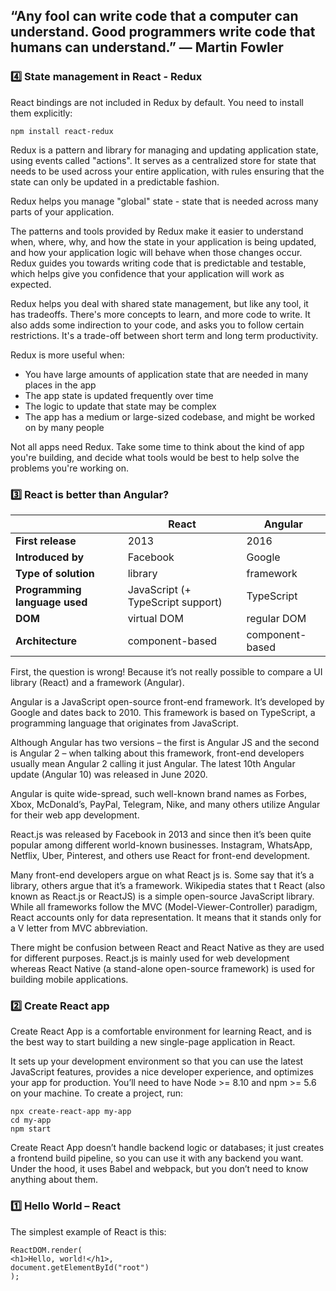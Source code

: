 ## “Any fool can write code that a computer can understand. Good programmers write code that humans can understand.” — Martin Fowler

### 4️⃣ State management in React - Redux

React bindings are not included in Redux by default. You need to install them explicitly:
```
npm install react-redux
```

Redux is a pattern and library for managing and updating application state, using events called "actions". It serves as a centralized store for state that needs to be used across your entire application, with rules ensuring that the state can only be updated in a predictable fashion.

Redux helps you manage "global" state - state that is needed across many parts of your application.

The patterns and tools provided by Redux make it easier to understand when, where, why, and how the state in your application is being updated, and how your application logic will behave when those changes occur. Redux guides you towards writing code that is predictable and testable, which helps give you confidence that your application will work as expected.

Redux helps you deal with shared state management, but like any tool, it has tradeoffs. There's more concepts to learn, and more code to write. It also adds some indirection to your code, and asks you to follow certain restrictions. It's a trade-off between short term and long term productivity.

Redux is more useful when:

- You have large amounts of application state that are needed in many places in the app
- The app state is updated frequently over time
- The logic to update that state may be complex
- The app has a medium or large-sized codebase, and might be worked on by many people

Not all apps need Redux. Take some time to think about the kind of app you're building, and decide what tools would be best to help solve the problems you're working on.

### 3️⃣ React is better than Angular?

|               | **React**     | **Angular** |
| ------------- | ------------- | --------  |
| **First release** | 2013          | 2016      |
| **Introduced by** | Facebook      | Google    |
| **Type of solution** | library    | framework |
| **Programming language used** | JavaScript (+ TypeScript support) | TypeScript |
| **DOM** | virtual DOM | regular DOM |
| **Architecture** | component-based | component-based |

First, the question is wrong! Because it’s not really possible to compare a UI library (React) and a framework (Angular).

Angular is a JavaScript open-source front-end framework. It’s developed by Google and dates back to 2010. This framework is based on TypeScript, a programming language that originates from JavaScript.

Although Angular has two versions – the first is Angular JS and the second is Angular 2 – when talking about this framework, front-end developers usually mean Angular 2 calling it just Angular. The latest 10th Angular update (Angular 10) was released in June 2020.

Angular is quite wide-spread, such well-known brand names as Forbes, Xbox, McDonald’s, PayPal, Telegram, Nike, and many others utilize Angular for their web app development.

React.js was released by Facebook in 2013 and since then it’s been quite popular among different world-known businesses. Instagram, WhatsApp, Netflix, Uber, Pinterest, and others use React for front-end development.

Many front-end developers argue on what React js is. Some say that it’s a library, others argue that it’s a framework. Wikipedia states that t React (also known as React.js or ReactJS) is a simple open-source JavaScript library. While all frameworks follow the MVC (Model-Viewer-Controller) paradigm, React accounts only for data representation. It means that it stands only for a V letter from MVC abbreviation.

There might be confusion between React and React Native as they are used for different purposes. React.js is mainly used for web development whereas React Native (a stand-alone open-source framework) is used for building mobile applications.

### 2️⃣ Create React app

Create React App is a comfortable environment for learning React, and is the best way to start building a new single-page application in React.

It sets up your development environment so that you can use the latest JavaScript features, provides a nice developer experience, and optimizes your app for production. You’ll need to have Node >= 8.10 and npm >= 5.6 on your machine. To create a project, run:

```
npx create-react-app my-app
cd my-app
npm start
```

Create React App doesn’t handle backend logic or databases; it just creates a frontend build pipeline, so you can use it with any backend you want. Under the hood, it uses Babel and webpack, but you don’t need to know anything about them.

### 1️⃣ Hello World – React

The simplest example of React is this:

```
ReactDOM.render(
<h1>Hello, world!</h1>,
document.getElementById("root")
);
```

